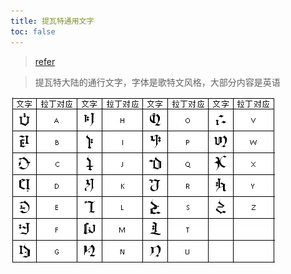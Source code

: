 ```yaml
---
title: 提瓦特通用文字
toc: false
---
```

 

> [refer](https://www.bilibili.com/read/cv8339816)

> 提瓦特大陆的通行文字，字体是歌特文风格，大部分内容是英语

![](https://github.com/DrAugus/data/blob/master/game/genshin/genshin_lang.png?raw=true)
